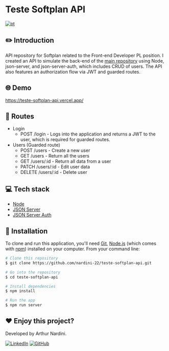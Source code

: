 # Teste Softplan API

[![pt](https://img.shields.io/badge/README-Portuguese-green.svg)](https://github.com/nardini-22/teste-softplan-api/blob/master/README.md)

## ✏️ Introduction

API repository for Softplan related to the Front-end Developer PL position. I created an API to simulate the back-end of the [main repository](https://github.com/nardini-22/teste-softplan) using Node, json-server, and json-server-auth, which includes CRUD of users. The API also features an authorization flow via JWT and guarded routes.

## 🌐 Demo

https://teste-softplan-api.vercel.app/

## 🚧 Routes
  - Login
    - POST /login - Logs into the application and returns a JWT to the user, which is required for guarded routes.
  - Users (Guarded route)
    - POST /users - Create a new user
    - GET /users - Return all the users
    - GET /users/:id - Return all data from a user
    - PATCH /users/:id - Edit user data
    - DELETE /users/:id - Delete user

## 💻 Tech stack

* [Node](https://nodejs.org/pt)
* [JSON Server](https://github.com/typicode/json-server)
* [JSON Server Auth](https://github.com/jeremyben/json-server-auth)


## 🚀 Installation

To clone and run this application, you'll need [Git](https://git-scm.com), [Node.js](https://nodejs.org/en/download/) (which comes with [npm](http://npmjs.com)) installed on your computer. From your command line:
```bash
# Clone this repository
$ git clone https://github.com/nardini-22/teste-softplan-api.git

# Go into the repository
$ cd teste-softplan-api

# Install dependencies
$ npm install

# Run the app
$ npm run server
```



## ❤️ Enjoy this project? 
Developed by Arthur Nardini.

[![LinkedIn](https://img.shields.io/badge/linkedin-%230077B5.svg?style=for-the-badge&logo=linkedin&logoColor=white)](https://www.linkedin.com/in/arthur-nardini/)
[![GitHub](https://img.shields.io/badge/github-%23121011.svg?style=for-the-badge&logo=github&logoColor=white)](https://github.com/nardini-22)
